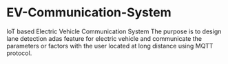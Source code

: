 # EV-Communication-System
IoT based Electric Vehicle Communication System
The purpose is to design lane detection adas feature for electric vehicle and communicate the parameters or factors with the user located at long distance using MQTT protocol.
